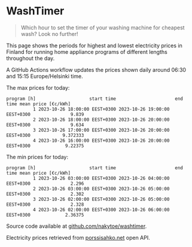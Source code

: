 
# WashTimer

> Which hour to set the timer of your washing machine for cheapest wash? Look no further!

This page shows the periods for highest and lowest electricity prices in Finland 
for running home appliance programs of different lengths throughout the day. 

A GitHub Actions workflow updates the prices shown daily around 06:30 and 15:15 Europe/Helsinki time.

The max prices for today:

	program [h]                    start time                      end time mean price [€c/kWh]
	          1 2023-10-26 18:00:00 EEST+0300 2023-10-26 19:00:00 EEST+0300               9.839
	          2 2023-10-26 18:00:00 EEST+0300 2023-10-26 20:00:00 EEST+0300               9.634
	          3 2023-10-26 17:00:00 EEST+0300 2023-10-26 20:00:00 EEST+0300            9.372333
	          4 2023-10-26 16:00:00 EEST+0300 2023-10-26 20:00:00 EEST+0300             9.22375

The min prices for today:

	program [h]                    start time                      end time mean price [€c/kWh]
	          1 2023-10-26 03:00:00 EEST+0300 2023-10-26 04:00:00 EEST+0300               2.296
	          2 2023-10-26 03:00:00 EEST+0300 2023-10-26 05:00:00 EEST+0300               2.302
	          3 2023-10-26 02:00:00 EEST+0300 2023-10-26 05:00:00 EEST+0300               2.328
	          4 2023-10-26 02:00:00 EEST+0300 2023-10-26 06:00:00 EEST+0300             2.36375


Source code available at [github.com/nakytoe/washtimer](https://github.com/nakytoe/washtimer).

Electricity prices retrieved from [porssisahko.net](https://porssisahko.net/api) open API.
